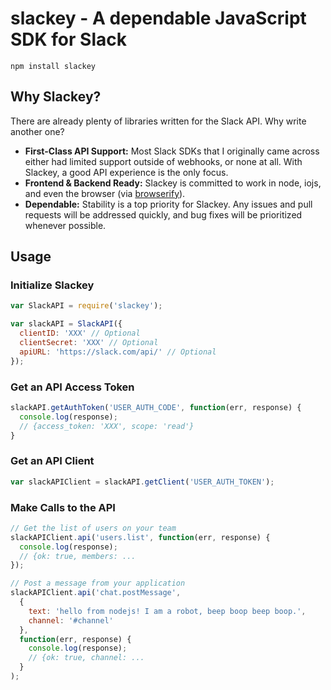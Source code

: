 slackey - A dependable JavaScript SDK for Slack
==============

```
npm install slackey
```

## Why Slackey?

There are already plenty of libraries written for the Slack API. Why write another one?

- **First-Class API Support:** Most Slack SDKs that I originally came across either had limited support outside of webhooks, or none at all. With Slackey, a good API experience is the only focus.
- **Frontend & Backend Ready:** Slackey is committed to work in node, iojs, and even the browser (via [browserify](http://browserify.org/)).
- **Dependable:** Stability is a top priority for Slackey. Any issues and pull requests will be addressed quickly, and bug fixes will be prioritized whenever possible.

## Usage

### Initialize Slackey

```js
var SlackAPI = require('slackey');

var slackAPI = SlackAPI({
  clientID: 'XXX' // Optional
  clientSecret: 'XXX' // Optional
  apiURL: 'https://slack.com/api/' // Optional
});
```

### Get an API Access Token

```js
slackAPI.getAuthToken('USER_AUTH_CODE', function(err, response) {
  console.log(response);
  // {access_token: 'XXX', scope: 'read'}
}
```


### Get an API Client

```js
var slackAPIClient = slackAPI.getClient('USER_AUTH_TOKEN');
```

### Make Calls to the API

```js
// Get the list of users on your team
slackAPIClient.api('users.list', function(err, response) {
  console.log(response);
  // {ok: true, members: ...
});

// Post a message from your application
slackAPIClient.api('chat.postMessage',
  {
    text: 'hello from nodejs! I am a robot, beep boop beep boop.',
    channel: '#channel'
  },
  function(err, response) {
    console.log(response);
    // {ok: true, channel: ...
  }
);
```
